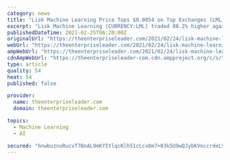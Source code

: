 ```yaml
---
category: news
title: "Lisk Machine Learning Price Tops $0.0054 on Top Exchanges (LML)"
excerpt: "Lisk Machine Learning (CURRENCY:LML) traded 88.2% higher against the dollar during the 1 day period ending at 22:00 PM ET on February 24th. Lisk Machine Learning has a market cap of $643,114.36 and approximately $10,"
publishedDateTime: 2021-02-25T06:20:00Z
originalUrl: "https://theenterpriseleader.com/2021/02/24/lisk-machine-learning-price-tops-0-0054-on-top-exchanges-lml.html"
webUrl: "https://theenterpriseleader.com/2021/02/24/lisk-machine-learning-price-tops-0-0054-on-top-exchanges-lml.html"
ampWebUrl: "https://theenterpriseleader.com/2021/02/24/lisk-machine-learning-price-tops-0-0054-on-top-exchanges-lml.html/amp"
cdnAmpWebUrl: "https://theenterpriseleader-com.cdn.ampproject.org/c/s/theenterpriseleader.com/2021/02/24/lisk-machine-learning-price-tops-0-0054-on-top-exchanges-lml.html/amp"
type: article
quality: 54
heat: 54
published: false

provider:
  name: theenterpriseleader.com
  domain: theenterpriseleader.com

topics:
  - Machine Learning
  - AI

secured: "hnwbuznoRucvT7BnAL9mKYItlqcKlh51cLcx8m7+03k5U9wQJybKVnccrdeL5vm6sZhGjjHDB98oLQYIGaNnrPyONKw0Vob3Hg3+vBj30xs1DnKXlytuI2YObyXdk0LZApjhpAjTrVu/N7VWk1BkiRguB3GANOqvU9zCkN1HWsdDDyokH5gptDd6z3ygAUWNIk3ZVBWKQDVuBenE9RERbwIAsM+CnrIKgGTN33zggo/EV8VwrdXkNOIGfOLeoJFxTQjbDAjgGFBTOJh9O/nHbxhiiUNjMczT77b0hlnZgz6uu1nw2VGErD6RNoCFQdGp1tAPGgXYjzh+aZlazkADupCZlCza7jmsEwsmHLWjvkU=;faJ86ufp4Ugx3lHW45xBlw=="
---
```


